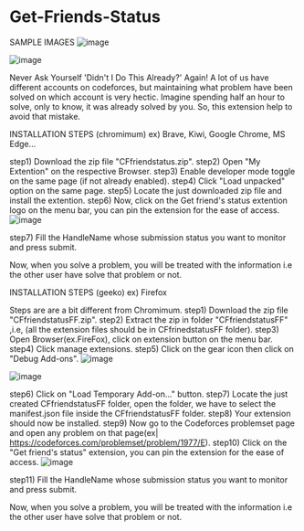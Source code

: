# Get-Friends-Status
SAMPLE IMAGES
![image](https://github.com/shubhamvermaa/Get-Friends-Status/assets/97392398/c785681b-138e-495e-92c6-a421f7aa5f94)

![image](https://github.com/shubhamvermaa/Get-Friends-Status/assets/97392398/c380860d-17b3-404b-896e-5d4762e28bd3)


Never Ask Yourself 'Didn't I Do This Already?' Again!
A lot of us have different accounts on codeforces, but maintaining what problem have been solved on which account is very hectic.
Imagine spending half an hour to solve, only to know, it was already solved by you.
So, this extension help to avoid that mistake.

INSTALLATION STEPS (chromimum) ex) Brave, Kiwi, Google Chrome, MS Edge...

step1) Download the zip file "CFfriendstatus.zip".
step2) Open "My Extention" on the respective Browser.
step3) Enable developer mode toggle on the same page (if not already enabled).
step4) Click "Load unpacked" option on the same page.
step5) Locate the just downloaded zip file and install the extention.
step6) Now, click on the Get friend's status extention logo on the menu bar, you can pin the extension for the ease of access.
![image](https://github.com/shubhamvermaa/Get-Friends-Status/assets/97392398/4d1cc88a-63dd-42f0-8be2-f12f40be147e)

step7) Fill the HandleName whose submission status you want to monitor and press submit.

Now, when you solve a problem, you will be treated with the information i.e the other user have solve that problem or not.


INSTALLATION STEPS (geeko) ex) Firefox

Steps are are a bit different from Chromimum.
step1) Download the zip file "CFfriendstatusFF.zip".
step2) Extract the zip in folder "CFfriendstatusFF" ,i.e, (all the extension files should be in CFfrinedstatusFF folder).
step3) Open Browser(ex.FireFox), click on extension button on the menu bar.
step4) Click manage extensions.
step5) Click on the gear icon then click on "Debug Add-ons".
![image](https://github.com/shubhamvermaa/Get-Friends-Status/assets/97392398/7fe214df-4a65-4ea2-b94e-f5f293878efb)

![image](https://github.com/shubhamvermaa/Get-Friends-Status/assets/97392398/26633eb6-e91e-4cab-94eb-1fd225a3fda2)

step6) Click on "Load Temporary Add-on..." button.
step7) Locate the just created CFfriendstatusFF folder, open the folder, we have to select the manifest.json file inside the CFfriendstatusFF folder.
step8) Your extension should now be installed.
step9) Now go to the Codeforces problemset page and open any problem on that page(ex|  https://codeforces.com/problemset/problem/1977/E).
step10) Click on the "Get friend's status" extension, you can pin the extension for the ease of access.
![image](https://github.com/shubhamvermaa/Get-Friends-Status/assets/97392398/dc07c253-727a-420c-9f31-6541b92b3e7f)

step11) Fill the HandleName whose submission status you want to monitor and press submit.

Now, when you solve a problem, you will be treated with the information i.e the other user have solve that problem or not.



